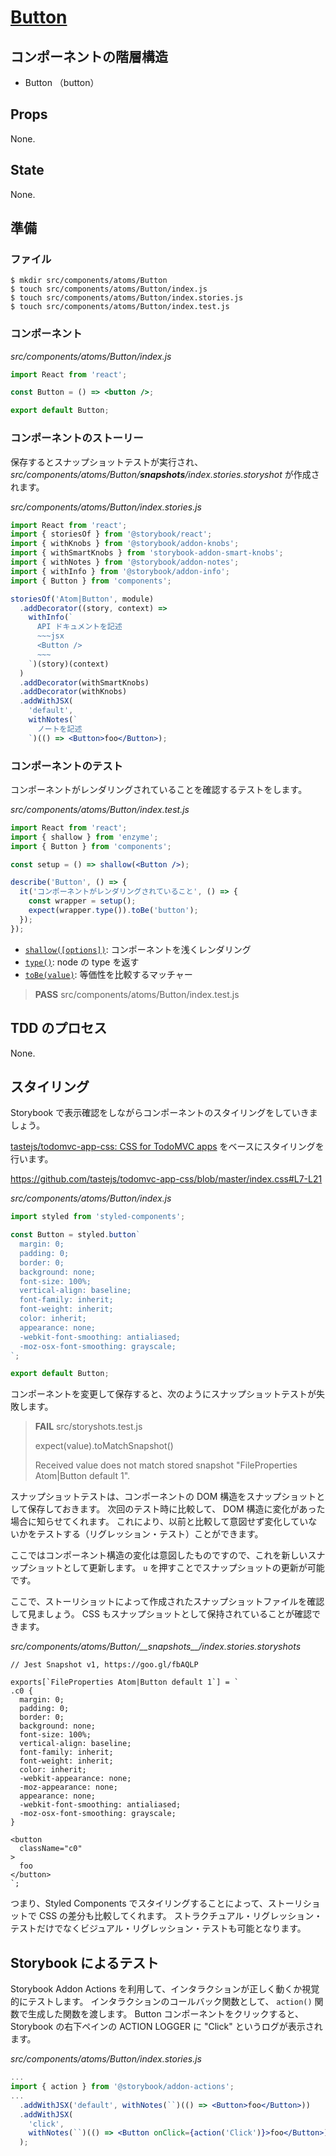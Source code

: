 # [Button](../../src/components/atoms/Button)

## コンポーネントの階層構造

* Button （button）

## Props

None.

## State

None.

## 準備

### ファイル

```shell
$ mkdir src/components/atoms/Button
$ touch src/components/atoms/Button/index.js
$ touch src/components/atoms/Button/index.stories.js
$ touch src/components/atoms/Button/index.test.js
```

### コンポーネント

_src/components/atoms/Button/index.js_

```jsx
import React from 'react';

const Button = () => <button />;

export default Button;
```

### コンポーネントのストーリー

保存するとスナップショットテストが実行され、 _src/components/atoms/Button/__snapshots__/index.stories.storyshot_ が作成されます。

_src/components/atoms/Button/index.stories.js_

```jsx
import React from 'react';
import { storiesOf } from '@storybook/react';
import { withKnobs } from '@storybook/addon-knobs';
import { withSmartKnobs } from 'storybook-addon-smart-knobs';
import { withNotes } from '@storybook/addon-notes';
import { withInfo } from '@storybook/addon-info';
import { Button } from 'components';

storiesOf('Atom|Button', module)
  .addDecorator((story, context) =>
    withInfo(`
      API ドキュメントを記述
      ~~~jsx
      <Button />
      ~~~
    `)(story)(context)
  )
  .addDecorator(withSmartKnobs)
  .addDecorator(withKnobs)
  .addWithJSX(
    'default',
    withNotes(`
      ノートを記述
    `)(() => <Button>foo</Button>);
```

### コンポーネントのテスト

コンポーネントがレンダリングされていることを確認するテストをします。

_src/components/atoms/Button/index.test.js_

```jsx
import React from 'react';
import { shallow } from 'enzyme';
import { Button } from 'components';

const setup = () => shallow(<Button />);

describe('Button', () => {
  it('コンポーネントがレンダリングされていること', () => {
    const wrapper = setup();
    expect(wrapper.type()).toBe('button');
  });
});
```

* [`shallow([options])`](http://airbnb.io/enzyme/docs/api/ShallowWrapper/shallow.html): コンポーネントを浅くレンダリング
* [`type()`](https://airbnb.io/enzyme/docs/api/ShallowWrapper/type.html): node の type を返す
* [`toBe(value)`](https://jestjs.io/docs/ja/expect#tobevalue): 等価性を比較するマッチャー

> **PASS**  src/components/atoms/Button/index.test.js

## TDD のプロセス

None.

## スタイリング

Storybook で表示確認をしながらコンポーネントのスタイリングをしていきましょう。

[tastejs/todomvc-app-css: CSS for TodoMVC apps](https://github.com/tastejs/todomvc-app-css) をベースにスタイリングを行います。

https://github.com/tastejs/todomvc-app-css/blob/master/index.css#L7-L21

_src/components/atoms/Button/index.js_

```jsx
import styled from 'styled-components';

const Button = styled.button`
  margin: 0;
  padding: 0;
  border: 0;
  background: none;
  font-size: 100%;
  vertical-align: baseline;
  font-family: inherit;
  font-weight: inherit;
  color: inherit;
  appearance: none;
  -webkit-font-smoothing: antialiased;
  -moz-osx-font-smoothing: grayscale;
`;

export default Button;
```

コンポーネントを変更して保存すると、次のようにスナップショットテストが失敗します。

> **FAIL**  src/storyshots.test.js
>
> expect(value).toMatchSnapshot()
>
> Received value does not match stored snapshot "FileProperties Atom|Button default 1".

スナップショットテストは、コンポーネントの DOM 構造をスナップショットとして保存しておきます。
次回のテスト時に比較して、 DOM 構造に変化があった場合に知らせてくれます。
これにより、以前と比較して意図せず変化していないかをテストする（リグレッション・テスト）ことができます。

ここではコンポーネント構造の変化は意図したものですので、これを新しいスナップショットとして更新します。
`u` を押すことでスナップショットの更新が可能です。

ここで、ストーリショットによって作成されたスナップショットファイルを確認して見ましょう。
CSS もスナップショットとして保持されていることが確認できます。

_src/components/atoms/Button/\_\_snapshots\_\_/index.stories.storyshots_

```
// Jest Snapshot v1, https://goo.gl/fbAQLP

exports[`FileProperties Atom|Button default 1`] = `
.c0 {
  margin: 0;
  padding: 0;
  border: 0;
  background: none;
  font-size: 100%;
  vertical-align: baseline;
  font-family: inherit;
  font-weight: inherit;
  color: inherit;
  -webkit-appearance: none;
  -moz-appearance: none;
  appearance: none;
  -webkit-font-smoothing: antialiased;
  -moz-osx-font-smoothing: grayscale;
}

<button
  className="c0"
>
  foo
</button>
`;
```

つまり、Styled Components でスタイリングすることによって、ストーリショットで CSS の差分も比較してくれます。
ストラクチュアル・リグレッション・テストだけでなくビジュアル・リグレッション・テストも可能となります。

## Storybook によるテスト

Storybook Addon Actions を利用して、インタラクションが正しく動くか視覚的にテストします。
インタラクションのコールバック関数として、 `action()` 関数で生成した関数を渡します。
Button コンポーネントをクリックすると、Storybook の右下ペインの ACTION LOGGER に "Click" というログが表示されます。

_src/components/atoms/Button/index.stories.js_

```jsx
...
import { action } from '@storybook/addon-actions';
...
  .addWithJSX('default', withNotes(``)(() => <Button>foo</Button>))
  .addWithJSX(
    'click',
    withNotes(``)(() => <Button onClick={action('Click')}>foo</Button>)
  );
```
